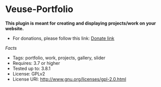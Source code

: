 Veuse-Portfolio
===============

<b>This plugin is meant for creating and displaying projects/work on your website.</b>

- For donations, please follow this link: <a href="https://www.paypal.com/cgi-bin/webscr?cmd=_donations&business=andreas%2ewilthil%40gmail%2ecom&lc=NO&item_name=Veuse&no_note=0&cn=Add%20special%20instructions%20to%20the%20seller%3a&no_shipping=1&currency_code=NOK&bn=PP%2dDonationsBF%3abtn_donateCC_LG%2egif%3aNonHosted"> Donate link</a>

*Facts*
- Tags: portfolio, work, projects, gallery, slider
- Requires: 3.7 or higher
- Tested up to: 3.8.1
- License: GPLv2
- License URI: <h href="http://www.gnu.org/licenses/gpl-2.0.html">http://www.gnu.org/licenses/gpl-2.0.html</a>


